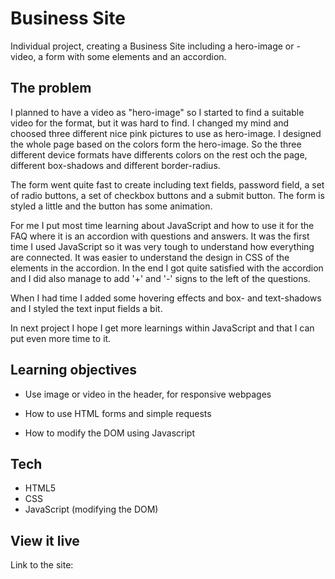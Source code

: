 # Business Site

Individual project, creating a Business Site including a hero-image or -video, a form with some elements and an accordion. 

## The problem

I planned to have a video as "hero-image" so I started to find a suitable video for the format, but it was hard to find. I changed my mind and choosed three different nice pink pictures to use as hero-image. I designed the whole page based on the colors form the hero-image. So the three different device formats have differents colors on the rest och the page, different box-shadows and different border-radius. 

The form went quite fast to create including text fields, password field, a set of radio buttons, a set of checkbox buttons and a submit button. The form is styled a little and the button has some animation. 

For me I put most time learning about JavaScript and how to use it for the FAQ where it is an accordion with questions and answers. It was the first time I used JavaScript so it was very tough to understand how everything are connected. It was easier to understand the design in CSS of the elements in the accordion. In the end I got quite satisfied with the accordion and I did also manage to add '+' and '-' signs to the left of the questions. 

When I had time I added some hovering effects and box- and text-shadows and I styled the text input fields a bit. 

In next project I hope I get more learnings within JavaScript and that I can put even more time to it. 

## Learning objectives

- Use image or video in the header, for responsive webpages

- How to use HTML forms and simple requests

- How to modify the DOM using Javascript

## Tech

- HTML5
- CSS
- JavaScript (modifying the DOM)

## View it live
Link to the site: 
